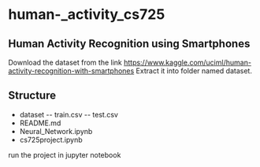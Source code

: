 # human-_activity_cs725
Human Activity Recognition using Smartphones
---------------------------------------------

Download the dataset from the link https://www.kaggle.com/uciml/human-activity-recognition-with-smartphones
Extract it into folder named dataset.


Structure
---------
* dataset
    -- train.csv
    -- test.csv
* README.md
* Neural_Network.ipynb
* cs725project.ipynb

run the project in jupyter notebook
